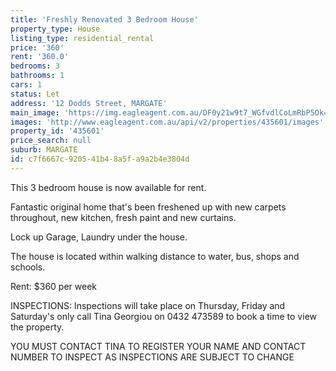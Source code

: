 ```yaml
---
title: 'Freshly Renovated 3 Bedroom House'
property_type: House
listing_type: residential_rental
price: '360'
rent: '360.0'
bedrooms: 3
bathrooms: 1
cars: 1
status: Let
address: '12 Dodds Street, MARGATE'
main_image: 'https://img.eagleagent.com.au/DF0y21w9t7_WGfvdlCoLmRbP5Ok=/1280x854/smart/https://s3-us-west-2.amazonaws.com/eagleagent-orig/images/6826020/414428531-image-M.jpg'
images: 'http://www.eagleagent.com.au/api/v2/properties/435601/images'
property_id: '435601'
price_search: null
suburb: MARGATE
id: c7f6667c-9205-41b4-8a5f-a9a2b4e3804d
---
```

This 3 bedroom house is now available for rent.

Fantastic original home that's been freshened up with new carpets throughout, new kitchen, fresh paint and new curtains.

Lock up Garage, Laundry under the house.

The house is located within walking distance to water, bus, shops and schools.

Rent: $360 per week

INSPECTIONS:
Inspections will take place on Thursday, Friday and Saturday's only call Tina Georgiou on 0432 473589 to book a time to view the property.

YOU MUST CONTACT TINA TO REGISTER YOUR NAME AND CONTACT NUMBER TO INSPECT AS INSPECTIONS ARE SUBJECT TO CHANGE
